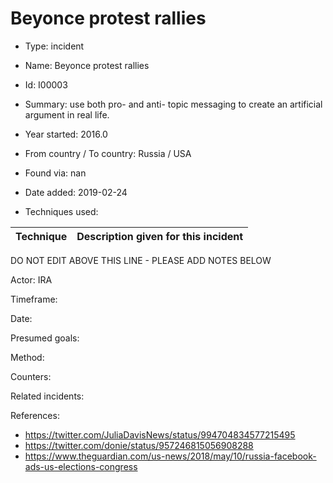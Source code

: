 # Beyonce protest rallies

* Type: incident

* Name: Beyonce protest rallies

* Id: I00003

* Summary: use both pro- and anti- topic messaging to create an artificial argument in real life. 

* Year started: 2016.0

* From country / To country: Russia / USA

* Found via: nan

* Date added: 2019-02-24

* Techniques used: 

| Technique | Description given for this incident |
| --------- | ------------------------- |

DO NOT EDIT ABOVE THIS LINE - PLEASE ADD NOTES BELOW

Actor: IRA

Timeframe: 

Date: 

Presumed goals:

Method: 

Counters:

Related incidents:


References:

* https://twitter.com/JuliaDavisNews/status/994704834577215495 
* https://twitter.com/donie/status/957246815056908288 
* https://www.theguardian.com/us-news/2018/may/10/russia-facebook-ads-us-elections-congress
